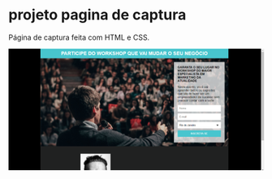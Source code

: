 # projeto pagina de captura
 Página de captura feita com HTML e CSS.

<div>
<img src = "./tela/tela1.png">
</div>

